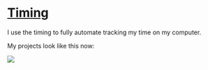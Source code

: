 # [Timing](https://timingapp.com/?lang=en)
I use the timing to fully automate tracking my time on my computer.

My projects look like this now:

![](https://i.imgur.com/BhpglC4.png)